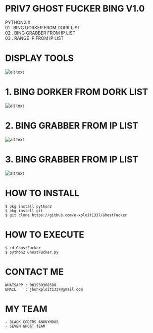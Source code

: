 # PRIV7 GHOST FUCKER BING V1.0
PYTHON2.X<br>
01 . BING DORKER FROM DORK LIST<br>
02 . BING GRABBER FROM IP LIST<br>
03 . RANGE IP FROM IP LIST<br>

# DISPLAY TOOLS
![alt text](https://raw.githubusercontent.com/e-xploit1337/GhostFucker/master/images/display.jpg)

# 1. BING DORKER FROM DORK LIST
![alt text](https://raw.githubusercontent.com/e-xploit1337/GhostFucker/master/images/01.jpg)

# 2. BING GRABBER FROM IP LIST
![alt text](https://raw.githubusercontent.com/e-xploit1337/GhostFucker/master/images/02.jpg)

# 3. BING GRABBER FROM IP LIST
![alt text](https://raw.githubusercontent.com/e-xploit1337/GhostFucker/master/images/03.jpg)

# HOW TO INSTALL
```
$ pkg install python2
$ pkg install git
$ git clone https://github.com/e-xploit1337/GhostFucker
```

# HOW TO EXECUTE
```
$ cd GhostFucker
$ python2 GhostFucker.py
```

# CONTACT ME
```
WHATSAPP : 081939368588
EMAIL    : jhonxploit1337@gmail.com
```

# MY TEAM
```
- BLACK CODERS ANONYMOUS
- SEVEN GHOST TEAM
```
